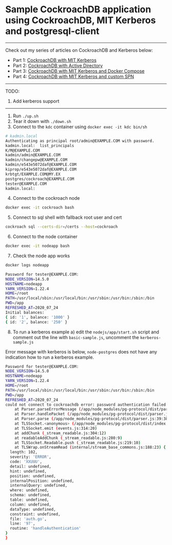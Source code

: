 # Sample CockroachDB application using CockroachDB, MIT Kerberos and postgresql-client
---

Check out my series of articles on CockroachDB and Kerberos below:

- Part 1: [CockroachDB with MIT Kerberos](https://blog.ervits.com/2020/05/three-headed-dog-meet-cockroach.html)
- Part 2: [CockroachDB with Active Directory](https://blog.ervits.com/2020/06/three-headed-dog-meet-cockroach-part-2.html)
- Part 3: [CockroachDB with MIT Kerberos and Docker Compose](https://blog.ervits.com/2020/07/three-headed-dog-meet-cockroach-part-3.html)
- Part 4: [CockroachDB with MIT Kerberos and custom SPN](https://blog.ervits.com/2020/07/three-headed-dog-meet-cockroach.html)

---
TODO:
1. Add kerberos support

------------------------------------------------------
1. Run `./up.sh`
2. Tear it down with `./down.sh`
3. Connect to the `kdc` container using `docker exec -it kdc bin/sh`

```bash
# kadmin.local
Authenticating as principal root/admin@EXAMPLE.COM with password.
kadmin.local:  list_principals
K/M@EXAMPLE.COM
kadmin/admin@EXAMPLE.COM
kadmin/changepw@EXAMPLE.COM
kadmin/e543e5072daf@EXAMPLE.COM
kiprop/e543e5072daf@EXAMPLE.COM
krbtgt/EXAMPLE.COM@MY.EX
postgres/cockroach@EXAMPLE.COM
tester@EXAMPLE.COM
kadmin.local:
```

4. Connect to the cockroach node

```bash
docker exec -it cockroach bash
```

5. Connect to sql shell with fallback root user and cert

```bash
cockroach sql --certs-dir=/certs --host=cockroach
```

6. Connect to the node container

```bash
docker exec -it nodeapp bash
```

7. Check the node app works

```bash
docker logs nodeapp
```

```bash
Password for tester@EXAMPLE.COM:
NODE_VERSION=14.5.0
HOSTNAME=nodeapp
YARN_VERSION=1.22.4
HOME=/root
PATH=/usr/local/sbin:/usr/local/bin:/usr/sbin:/usr/bin:/sbin:/bin
PWD=/app
REFRESHED_AT=2020_07_24
Initial balances:
{ id: '1', balance: '1000' }
{ id: '2', balance: '250' }
```

8. To run a kerberos example
a) edit the `nodejs/app/start.sh` script and comment out the line with `basic-sample.js`, uncomment the `kerberos-sample.js`

Error message with kerberos is below, `node-postgres` does not have any indication how to run a kerberos example.

```bash
Password for tester@EXAMPLE.COM:
NODE_VERSION=14.5.0
HOSTNAME=nodeapp
YARN_VERSION=1.22.4
HOME=/root
PATH=/usr/local/sbin:/usr/local/bin:/usr/sbin:/usr/bin:/sbin:/bin
PWD=/app
REFRESHED_AT=2020_07_24
could not connect to cockroachdb error: password authentication failed for user tester
    at Parser.parseErrorMessage (/app/node_modules/pg-protocol/dist/parser.js:278:15)
    at Parser.handlePacket (/app/node_modules/pg-protocol/dist/parser.js:126:29)
    at Parser.parse (/app/node_modules/pg-protocol/dist/parser.js:39:38)
    at TLSSocket.<anonymous> (/app/node_modules/pg-protocol/dist/index.js:8:42)
    at TLSSocket.emit (events.js:314:20)
    at addChunk (_stream_readable.js:304:12)
    at readableAddChunk (_stream_readable.js:280:9)
    at TLSSocket.Readable.push (_stream_readable.js:219:10)
    at TLSWrap.onStreamRead (internal/stream_base_commons.js:188:23) {
  length: 102,
  severity: 'ERROR',
  code: 'XXUUU',
  detail: undefined,
  hint: undefined,
  position: undefined,
  internalPosition: undefined,
  internalQuery: undefined,
  where: undefined,
  schema: undefined,
  table: undefined,
  column: undefined,
  dataType: undefined,
  constraint: undefined,
  file: 'auth.go',
  line: '97',
  routine: 'handleAuthentication'
}
}
```
